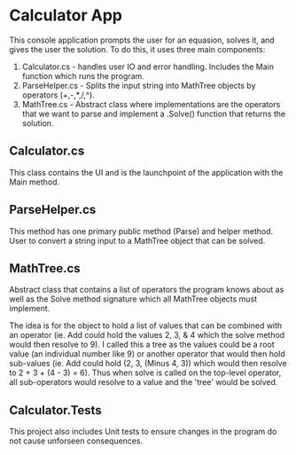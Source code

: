 # Calculator App

This console application prompts the user for an equasion, solves it, and gives the user the solution. To do this, it uses three main components:
1. Calculator.cs - handles user IO and error handling. Includes the Main function which runs the program.
2. ParseHelper.cs - Splits the input string into MathTree objects by operators (+,-,*,/,^).
3. MathTree.cs - Abstract class where implementations are the operators that we want to parse and implement a .Solve() function that returns the solution.

## Calculator.cs

This class contains the UI and is the launchpoint of the application with the Main method.

## ParseHelper.cs

This method has one primary public method (Parse) and helper method. User to convert a string input to a MathTree object that can be solved.

## MathTree.cs

Abstract class that contains a list of operators the program knows about as well as the Solve method signature which all MathTree objects must implement. 

The idea is for the object to hold a list of values that can be combined with an operator (ie. Add could hold the values 2, 3, & 4 which the solve method would then resolve to 9). I called this a tree as the values could be a root value (an individual number like 9) or another operator that would then hold sub-values (ie. Add could hold (2, 3, (Minus 4, 3)) which would then resolve to 2 + 3 + (4 - 3) = 6). Thus when solve is called on the top-level operator, all sub-operators would resolve to a value and the 'tree' would be solved.

## Calculator.Tests

This project also includes Unit tests to ensure changes in the program do not cause unforseen consequences.